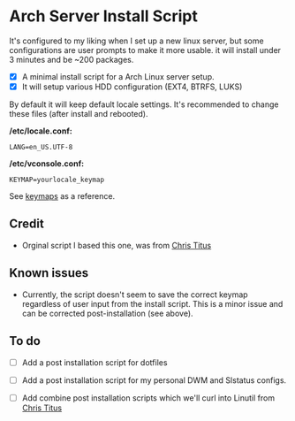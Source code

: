 # Arch Server Install Script

It's configured to my liking when I set up a new linux server, but some configurations are user prompts to make it more usable. 
it will install under 3 minutes and be ~200 packages. 

- [x] A minimal install script for a Arch Linux server setup. 
- [x] It will setup various HDD configuration (EXT4, BTRFS, LUKS)

By default it will keep default locale settings.
It's recommended to change these files (after install and rebooted).

**/etc/locale.conf:**
```
LANG=en_US.UTF-8
```

**/etc/vconsole.conf:**
```
KEYMAP=yourlocale_keymap
```
See [keymaps](https://github.com/sevu11/arch-server-script/blob/main/keymaps.txt) as a reference.

## Credit
- Orginal script I based this one, was from [Chris Titus](https://github.com/ChrisTitusTech/ArchTitus)

## Known issues
- Currently, the script doesn't seem to save the correct keymap regardless of user input from the install script. This is a minor issue and can be corrected post-installation (see above).

## To do
- [ ] Add a post installation script for dotfiles
- [ ] Add a post installation script for my personal DWM and Slstatus configs.
- [ ] Add combine post installation scripts which we'll curl into Linutil from [Chris Titus](https://github.com/ChrisTitusTech/linutil)

